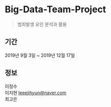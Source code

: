 # Big-Data-Team-Project
> 범죄발생 요인 분석과 활용

## 기간
2019년 9월 3일 ~ 2019년 12월 17일

## 정보
이정수  
이지현 leeejihyun@naver.com  
최고은  
